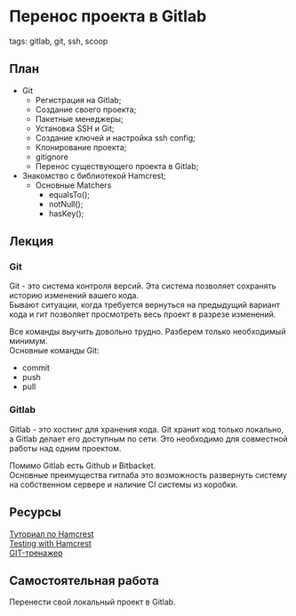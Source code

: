 # Перенос проекта в Gitlab

tags: gitlab, git, ssh, scoop

## План

- Git
    - Регистрация на Gitlab;
    - Создание своего проекта;
    - Пакетные менеджеры;
    - Установка SSH и Git;
    - Создание ключей и настройка ssh config;
    - Клонирование проекта;
    - gitignore
    - Перенос существующего проекта в Gitlab;
- Знакомство с библиотекой Hamcrest;
    - Основные Matchers
        - equalsTo();
        - notNull();
        - hasKey();

## Лекция

### Git

Git - это система контроля версий. Эта система позволяет сохранять историю изменений вашего кода.  
Бывают ситуации, когда требуется вернуться на предыдущий вариант кода и гит позволяет просмотреть весь проект в разрезе
изменений.

Все команды выучить довольно трудно. Разберем только необходимый минимум.  
Основные команды Git:

- commit
- push
- pull

### Gitlab

Gitlab - это хостинг для хранения кода. Git хранит код только локально, а Gitlab делает его доступным по сети. Это
необходимо для совместной работы над одним проектом.

Помимо Gitlab есть Github и Bitbacket.  
Основные преимущества гитлаба это возможность развернуть систему на собственном сервере и наличие CI системы из коробки.

## Ресурсы

[Туториал по Hamcrest](http://hamcrest.org/JavaHamcrest/tutorial)  
[Testing with Hamcrest](https://www.baeldung.com/java-junit-hamcrest-guide)  
[GIT-тренажер](https://learngitbranching.js.org/)

## Самостоятельная работа

Перенести свой локальный проект в Gitlab.